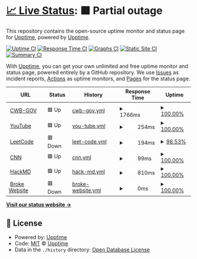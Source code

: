 # [📈 Live Status](https://demo.upptime.js.org): <!--live status--> **🟧 Partial outage**

This repository contains the open-source uptime monitor and status page for [Upptime](https://upptime.js.org), powered by [Upptime](https://github.com/upptime/upptime).

[![Uptime CI](https://github.com/upptime/upptime/workflows/Uptime%20CI/badge.svg)](https://github.com/upptime/upptime/actions?query=workflow%3A%22Uptime+CI%22)
[![Response Time CI](https://github.com/upptime/upptime/workflows/Response%20Time%20CI/badge.svg)](https://github.com/upptime/upptime/actions?query=workflow%3A%22Response+Time+CI%22)
[![Graphs CI](https://github.com/upptime/upptime/workflows/Graphs%20CI/badge.svg)](https://github.com/upptime/upptime/actions?query=workflow%3A%22Graphs+CI%22)
[![Static Site CI](https://github.com/upptime/upptime/workflows/Static%20Site%20CI/badge.svg)](https://github.com/upptime/upptime/actions?query=workflow%3A%22Static+Site+CI%22)
[![Summary CI](https://github.com/upptime/upptime/workflows/Summary%20CI/badge.svg)](https://github.com/upptime/upptime/actions?query=workflow%3A%22Summary+CI%22)

With [Upptime](https://upptime.js.org), you can get your own unlimited and free uptime monitor and status page, powered entirely by a GitHub repository. We use [Issues](https://github.com/upptime/upptime/issues) as incident reports, [Actions](https://github.com/upptime/upptime/actions) as uptime monitors, and [Pages](https://demo.upptime.js.org) for the status page.

<!--start: status pages-->
<!-- This summary is generated by Upptime (https://github.com/upptime/upptime) -->
<!-- Do not edit this manually, your changes will be overwritten -->
<!-- prettier-ignore -->
| URL | Status | History | Response Time | Uptime |
| --- | ------ | ------- | ------------- | ------ |
| <img alt="" src="https://favicons.githubusercontent.com/www.cwb.gov.tw" height="13"> [CWB-GOV](https://www.cwb.gov.tw) | 🟩 Up | [cwb-gov.yml](https://github.com/Eleanor-course/Upptime2/commits/HEAD/history/cwb-gov.yml) | <details><summary><img alt="Response time graph" src="./graphs/cwb-gov/response-time-week.png" height="20"> 1766ms</summary><br><a href="https://demo.upptime.js.org/history/cwb-gov"><img alt="Response time 1660" src="https://img.shields.io/endpoint?url=https%3A%2F%2Fraw.githubusercontent.com%2FEleanor-course%2FUpptime2%2FHEAD%2Fapi%2Fcwb-gov%2Fresponse-time.json"></a><br><a href="https://demo.upptime.js.org/history/cwb-gov"><img alt="24-hour response time 1606" src="https://img.shields.io/endpoint?url=https%3A%2F%2Fraw.githubusercontent.com%2FEleanor-course%2FUpptime2%2FHEAD%2Fapi%2Fcwb-gov%2Fresponse-time-day.json"></a><br><a href="https://demo.upptime.js.org/history/cwb-gov"><img alt="7-day response time 1766" src="https://img.shields.io/endpoint?url=https%3A%2F%2Fraw.githubusercontent.com%2FEleanor-course%2FUpptime2%2FHEAD%2Fapi%2Fcwb-gov%2Fresponse-time-week.json"></a><br><a href="https://demo.upptime.js.org/history/cwb-gov"><img alt="30-day response time 1660" src="https://img.shields.io/endpoint?url=https%3A%2F%2Fraw.githubusercontent.com%2FEleanor-course%2FUpptime2%2FHEAD%2Fapi%2Fcwb-gov%2Fresponse-time-month.json"></a><br><a href="https://demo.upptime.js.org/history/cwb-gov"><img alt="1-year response time 1660" src="https://img.shields.io/endpoint?url=https%3A%2F%2Fraw.githubusercontent.com%2FEleanor-course%2FUpptime2%2FHEAD%2Fapi%2Fcwb-gov%2Fresponse-time-year.json"></a></details> | <details><summary><a href="https://demo.upptime.js.org/history/cwb-gov">100.00%</a></summary><a href="https://demo.upptime.js.org/history/cwb-gov"><img alt="All-time uptime 100.00%" src="https://img.shields.io/endpoint?url=https%3A%2F%2Fraw.githubusercontent.com%2FEleanor-course%2FUpptime2%2FHEAD%2Fapi%2Fcwb-gov%2Fuptime.json"></a><br><a href="https://demo.upptime.js.org/history/cwb-gov"><img alt="24-hour uptime 100.00%" src="https://img.shields.io/endpoint?url=https%3A%2F%2Fraw.githubusercontent.com%2FEleanor-course%2FUpptime2%2FHEAD%2Fapi%2Fcwb-gov%2Fuptime-day.json"></a><br><a href="https://demo.upptime.js.org/history/cwb-gov"><img alt="7-day uptime 100.00%" src="https://img.shields.io/endpoint?url=https%3A%2F%2Fraw.githubusercontent.com%2FEleanor-course%2FUpptime2%2FHEAD%2Fapi%2Fcwb-gov%2Fuptime-week.json"></a><br><a href="https://demo.upptime.js.org/history/cwb-gov"><img alt="30-day uptime 100.00%" src="https://img.shields.io/endpoint?url=https%3A%2F%2Fraw.githubusercontent.com%2FEleanor-course%2FUpptime2%2FHEAD%2Fapi%2Fcwb-gov%2Fuptime-month.json"></a><br><a href="https://demo.upptime.js.org/history/cwb-gov"><img alt="1-year uptime 100.00%" src="https://img.shields.io/endpoint?url=https%3A%2F%2Fraw.githubusercontent.com%2FEleanor-course%2FUpptime2%2FHEAD%2Fapi%2Fcwb-gov%2Fuptime-year.json"></a></details>
| <img alt="" src="https://favicons.githubusercontent.com/www.youtube.com" height="13"> [YouTube](https://www.youtube.com) | 🟩 Up | [you-tube.yml](https://github.com/Eleanor-course/Upptime2/commits/HEAD/history/you-tube.yml) | <details><summary><img alt="Response time graph" src="./graphs/you-tube/response-time-week.png" height="20"> 254ms</summary><br><a href="https://demo.upptime.js.org/history/you-tube"><img alt="Response time 292" src="https://img.shields.io/endpoint?url=https%3A%2F%2Fraw.githubusercontent.com%2FEleanor-course%2FUpptime2%2FHEAD%2Fapi%2Fyou-tube%2Fresponse-time.json"></a><br><a href="https://demo.upptime.js.org/history/you-tube"><img alt="24-hour response time 341" src="https://img.shields.io/endpoint?url=https%3A%2F%2Fraw.githubusercontent.com%2FEleanor-course%2FUpptime2%2FHEAD%2Fapi%2Fyou-tube%2Fresponse-time-day.json"></a><br><a href="https://demo.upptime.js.org/history/you-tube"><img alt="7-day response time 254" src="https://img.shields.io/endpoint?url=https%3A%2F%2Fraw.githubusercontent.com%2FEleanor-course%2FUpptime2%2FHEAD%2Fapi%2Fyou-tube%2Fresponse-time-week.json"></a><br><a href="https://demo.upptime.js.org/history/you-tube"><img alt="30-day response time 292" src="https://img.shields.io/endpoint?url=https%3A%2F%2Fraw.githubusercontent.com%2FEleanor-course%2FUpptime2%2FHEAD%2Fapi%2Fyou-tube%2Fresponse-time-month.json"></a><br><a href="https://demo.upptime.js.org/history/you-tube"><img alt="1-year response time 292" src="https://img.shields.io/endpoint?url=https%3A%2F%2Fraw.githubusercontent.com%2FEleanor-course%2FUpptime2%2FHEAD%2Fapi%2Fyou-tube%2Fresponse-time-year.json"></a></details> | <details><summary><a href="https://demo.upptime.js.org/history/you-tube">100.00%</a></summary><a href="https://demo.upptime.js.org/history/you-tube"><img alt="All-time uptime 100.00%" src="https://img.shields.io/endpoint?url=https%3A%2F%2Fraw.githubusercontent.com%2FEleanor-course%2FUpptime2%2FHEAD%2Fapi%2Fyou-tube%2Fuptime.json"></a><br><a href="https://demo.upptime.js.org/history/you-tube"><img alt="24-hour uptime 100.00%" src="https://img.shields.io/endpoint?url=https%3A%2F%2Fraw.githubusercontent.com%2FEleanor-course%2FUpptime2%2FHEAD%2Fapi%2Fyou-tube%2Fuptime-day.json"></a><br><a href="https://demo.upptime.js.org/history/you-tube"><img alt="7-day uptime 100.00%" src="https://img.shields.io/endpoint?url=https%3A%2F%2Fraw.githubusercontent.com%2FEleanor-course%2FUpptime2%2FHEAD%2Fapi%2Fyou-tube%2Fuptime-week.json"></a><br><a href="https://demo.upptime.js.org/history/you-tube"><img alt="30-day uptime 100.00%" src="https://img.shields.io/endpoint?url=https%3A%2F%2Fraw.githubusercontent.com%2FEleanor-course%2FUpptime2%2FHEAD%2Fapi%2Fyou-tube%2Fuptime-month.json"></a><br><a href="https://demo.upptime.js.org/history/you-tube"><img alt="1-year uptime 100.00%" src="https://img.shields.io/endpoint?url=https%3A%2F%2Fraw.githubusercontent.com%2FEleanor-course%2FUpptime2%2FHEAD%2Fapi%2Fyou-tube%2Fuptime-year.json"></a></details>
| <img alt="" src="https://favicons.githubusercontent.com/leetcode.com" height="13"> [LeetCode](https://leetcode.com) | 🟥 Down | [leet-code.yml](https://github.com/Eleanor-course/Upptime2/commits/HEAD/history/leet-code.yml) | <details><summary><img alt="Response time graph" src="./graphs/leet-code/response-time-week.png" height="20"> 194ms</summary><br><a href="https://demo.upptime.js.org/history/leet-code"><img alt="Response time 221" src="https://img.shields.io/endpoint?url=https%3A%2F%2Fraw.githubusercontent.com%2FEleanor-course%2FUpptime2%2FHEAD%2Fapi%2Fleet-code%2Fresponse-time.json"></a><br><a href="https://demo.upptime.js.org/history/leet-code"><img alt="24-hour response time 159" src="https://img.shields.io/endpoint?url=https%3A%2F%2Fraw.githubusercontent.com%2FEleanor-course%2FUpptime2%2FHEAD%2Fapi%2Fleet-code%2Fresponse-time-day.json"></a><br><a href="https://demo.upptime.js.org/history/leet-code"><img alt="7-day response time 194" src="https://img.shields.io/endpoint?url=https%3A%2F%2Fraw.githubusercontent.com%2FEleanor-course%2FUpptime2%2FHEAD%2Fapi%2Fleet-code%2Fresponse-time-week.json"></a><br><a href="https://demo.upptime.js.org/history/leet-code"><img alt="30-day response time 221" src="https://img.shields.io/endpoint?url=https%3A%2F%2Fraw.githubusercontent.com%2FEleanor-course%2FUpptime2%2FHEAD%2Fapi%2Fleet-code%2Fresponse-time-month.json"></a><br><a href="https://demo.upptime.js.org/history/leet-code"><img alt="1-year response time 221" src="https://img.shields.io/endpoint?url=https%3A%2F%2Fraw.githubusercontent.com%2FEleanor-course%2FUpptime2%2FHEAD%2Fapi%2Fleet-code%2Fresponse-time-year.json"></a></details> | <details><summary><a href="https://demo.upptime.js.org/history/leet-code">98.53%</a></summary><a href="https://demo.upptime.js.org/history/leet-code"><img alt="All-time uptime 99.24%" src="https://img.shields.io/endpoint?url=https%3A%2F%2Fraw.githubusercontent.com%2FEleanor-course%2FUpptime2%2FHEAD%2Fapi%2Fleet-code%2Fuptime.json"></a><br><a href="https://demo.upptime.js.org/history/leet-code"><img alt="24-hour uptime 99.99%" src="https://img.shields.io/endpoint?url=https%3A%2F%2Fraw.githubusercontent.com%2FEleanor-course%2FUpptime2%2FHEAD%2Fapi%2Fleet-code%2Fuptime-day.json"></a><br><a href="https://demo.upptime.js.org/history/leet-code"><img alt="7-day uptime 98.53%" src="https://img.shields.io/endpoint?url=https%3A%2F%2Fraw.githubusercontent.com%2FEleanor-course%2FUpptime2%2FHEAD%2Fapi%2Fleet-code%2Fuptime-week.json"></a><br><a href="https://demo.upptime.js.org/history/leet-code"><img alt="30-day uptime 99.24%" src="https://img.shields.io/endpoint?url=https%3A%2F%2Fraw.githubusercontent.com%2FEleanor-course%2FUpptime2%2FHEAD%2Fapi%2Fleet-code%2Fuptime-month.json"></a><br><a href="https://demo.upptime.js.org/history/leet-code"><img alt="1-year uptime 99.24%" src="https://img.shields.io/endpoint?url=https%3A%2F%2Fraw.githubusercontent.com%2FEleanor-course%2FUpptime2%2FHEAD%2Fapi%2Fleet-code%2Fuptime-year.json"></a></details>
| <img alt="" src="https://favicons.githubusercontent.com/edition.cnn.com" height="13"> [CNN](https://edition.cnn.com) | 🟩 Up | [cnn.yml](https://github.com/Eleanor-course/Upptime2/commits/HEAD/history/cnn.yml) | <details><summary><img alt="Response time graph" src="./graphs/cnn/response-time-week.png" height="20"> 99ms</summary><br><a href="https://demo.upptime.js.org/history/cnn"><img alt="Response time 108" src="https://img.shields.io/endpoint?url=https%3A%2F%2Fraw.githubusercontent.com%2FEleanor-course%2FUpptime2%2FHEAD%2Fapi%2Fcnn%2Fresponse-time.json"></a><br><a href="https://demo.upptime.js.org/history/cnn"><img alt="24-hour response time 138" src="https://img.shields.io/endpoint?url=https%3A%2F%2Fraw.githubusercontent.com%2FEleanor-course%2FUpptime2%2FHEAD%2Fapi%2Fcnn%2Fresponse-time-day.json"></a><br><a href="https://demo.upptime.js.org/history/cnn"><img alt="7-day response time 99" src="https://img.shields.io/endpoint?url=https%3A%2F%2Fraw.githubusercontent.com%2FEleanor-course%2FUpptime2%2FHEAD%2Fapi%2Fcnn%2Fresponse-time-week.json"></a><br><a href="https://demo.upptime.js.org/history/cnn"><img alt="30-day response time 108" src="https://img.shields.io/endpoint?url=https%3A%2F%2Fraw.githubusercontent.com%2FEleanor-course%2FUpptime2%2FHEAD%2Fapi%2Fcnn%2Fresponse-time-month.json"></a><br><a href="https://demo.upptime.js.org/history/cnn"><img alt="1-year response time 108" src="https://img.shields.io/endpoint?url=https%3A%2F%2Fraw.githubusercontent.com%2FEleanor-course%2FUpptime2%2FHEAD%2Fapi%2Fcnn%2Fresponse-time-year.json"></a></details> | <details><summary><a href="https://demo.upptime.js.org/history/cnn">100.00%</a></summary><a href="https://demo.upptime.js.org/history/cnn"><img alt="All-time uptime 100.00%" src="https://img.shields.io/endpoint?url=https%3A%2F%2Fraw.githubusercontent.com%2FEleanor-course%2FUpptime2%2FHEAD%2Fapi%2Fcnn%2Fuptime.json"></a><br><a href="https://demo.upptime.js.org/history/cnn"><img alt="24-hour uptime 100.00%" src="https://img.shields.io/endpoint?url=https%3A%2F%2Fraw.githubusercontent.com%2FEleanor-course%2FUpptime2%2FHEAD%2Fapi%2Fcnn%2Fuptime-day.json"></a><br><a href="https://demo.upptime.js.org/history/cnn"><img alt="7-day uptime 100.00%" src="https://img.shields.io/endpoint?url=https%3A%2F%2Fraw.githubusercontent.com%2FEleanor-course%2FUpptime2%2FHEAD%2Fapi%2Fcnn%2Fuptime-week.json"></a><br><a href="https://demo.upptime.js.org/history/cnn"><img alt="30-day uptime 100.00%" src="https://img.shields.io/endpoint?url=https%3A%2F%2Fraw.githubusercontent.com%2FEleanor-course%2FUpptime2%2FHEAD%2Fapi%2Fcnn%2Fuptime-month.json"></a><br><a href="https://demo.upptime.js.org/history/cnn"><img alt="1-year uptime 100.00%" src="https://img.shields.io/endpoint?url=https%3A%2F%2Fraw.githubusercontent.com%2FEleanor-course%2FUpptime2%2FHEAD%2Fapi%2Fcnn%2Fuptime-year.json"></a></details>
| <img alt="" src="https://favicons.githubusercontent.com/hackmd.io" height="13"> [HackMD](https://hackmd.io) | 🟩 Up | [hack-md.yml](https://github.com/Eleanor-course/Upptime2/commits/HEAD/history/hack-md.yml) | <details><summary><img alt="Response time graph" src="./graphs/hack-md/response-time-week.png" height="20"> 810ms</summary><br><a href="https://demo.upptime.js.org/history/hack-md"><img alt="Response time 824" src="https://img.shields.io/endpoint?url=https%3A%2F%2Fraw.githubusercontent.com%2FEleanor-course%2FUpptime2%2FHEAD%2Fapi%2Fhack-md%2Fresponse-time.json"></a><br><a href="https://demo.upptime.js.org/history/hack-md"><img alt="24-hour response time 731" src="https://img.shields.io/endpoint?url=https%3A%2F%2Fraw.githubusercontent.com%2FEleanor-course%2FUpptime2%2FHEAD%2Fapi%2Fhack-md%2Fresponse-time-day.json"></a><br><a href="https://demo.upptime.js.org/history/hack-md"><img alt="7-day response time 810" src="https://img.shields.io/endpoint?url=https%3A%2F%2Fraw.githubusercontent.com%2FEleanor-course%2FUpptime2%2FHEAD%2Fapi%2Fhack-md%2Fresponse-time-week.json"></a><br><a href="https://demo.upptime.js.org/history/hack-md"><img alt="30-day response time 824" src="https://img.shields.io/endpoint?url=https%3A%2F%2Fraw.githubusercontent.com%2FEleanor-course%2FUpptime2%2FHEAD%2Fapi%2Fhack-md%2Fresponse-time-month.json"></a><br><a href="https://demo.upptime.js.org/history/hack-md"><img alt="1-year response time 824" src="https://img.shields.io/endpoint?url=https%3A%2F%2Fraw.githubusercontent.com%2FEleanor-course%2FUpptime2%2FHEAD%2Fapi%2Fhack-md%2Fresponse-time-year.json"></a></details> | <details><summary><a href="https://demo.upptime.js.org/history/hack-md">100.00%</a></summary><a href="https://demo.upptime.js.org/history/hack-md"><img alt="All-time uptime 100.00%" src="https://img.shields.io/endpoint?url=https%3A%2F%2Fraw.githubusercontent.com%2FEleanor-course%2FUpptime2%2FHEAD%2Fapi%2Fhack-md%2Fuptime.json"></a><br><a href="https://demo.upptime.js.org/history/hack-md"><img alt="24-hour uptime 100.00%" src="https://img.shields.io/endpoint?url=https%3A%2F%2Fraw.githubusercontent.com%2FEleanor-course%2FUpptime2%2FHEAD%2Fapi%2Fhack-md%2Fuptime-day.json"></a><br><a href="https://demo.upptime.js.org/history/hack-md"><img alt="7-day uptime 100.00%" src="https://img.shields.io/endpoint?url=https%3A%2F%2Fraw.githubusercontent.com%2FEleanor-course%2FUpptime2%2FHEAD%2Fapi%2Fhack-md%2Fuptime-week.json"></a><br><a href="https://demo.upptime.js.org/history/hack-md"><img alt="30-day uptime 100.00%" src="https://img.shields.io/endpoint?url=https%3A%2F%2Fraw.githubusercontent.com%2FEleanor-course%2FUpptime2%2FHEAD%2Fapi%2Fhack-md%2Fuptime-month.json"></a><br><a href="https://demo.upptime.js.org/history/hack-md"><img alt="1-year uptime 100.00%" src="https://img.shields.io/endpoint?url=https%3A%2F%2Fraw.githubusercontent.com%2FEleanor-course%2FUpptime2%2FHEAD%2Fapi%2Fhack-md%2Fuptime-year.json"></a></details>
| <img alt="" src="https://favicons.githubusercontent.com/ffg" height="13"> [Broke Website](https://ffg) | 🟥 Down | [broke-website.yml](https://github.com/Eleanor-course/Upptime2/commits/HEAD/history/broke-website.yml) | <details><summary><img alt="Response time graph" src="./graphs/broke-website/response-time-week.png" height="20"> 0ms</summary><br><a href="https://demo.upptime.js.org/history/broke-website"><img alt="Response time 0" src="https://img.shields.io/endpoint?url=https%3A%2F%2Fraw.githubusercontent.com%2FEleanor-course%2FUpptime2%2FHEAD%2Fapi%2Fbroke-website%2Fresponse-time.json"></a><br><a href="https://demo.upptime.js.org/history/broke-website"><img alt="24-hour response time 0" src="https://img.shields.io/endpoint?url=https%3A%2F%2Fraw.githubusercontent.com%2FEleanor-course%2FUpptime2%2FHEAD%2Fapi%2Fbroke-website%2Fresponse-time-day.json"></a><br><a href="https://demo.upptime.js.org/history/broke-website"><img alt="7-day response time 0" src="https://img.shields.io/endpoint?url=https%3A%2F%2Fraw.githubusercontent.com%2FEleanor-course%2FUpptime2%2FHEAD%2Fapi%2Fbroke-website%2Fresponse-time-week.json"></a><br><a href="https://demo.upptime.js.org/history/broke-website"><img alt="30-day response time 0" src="https://img.shields.io/endpoint?url=https%3A%2F%2Fraw.githubusercontent.com%2FEleanor-course%2FUpptime2%2FHEAD%2Fapi%2Fbroke-website%2Fresponse-time-month.json"></a><br><a href="https://demo.upptime.js.org/history/broke-website"><img alt="1-year response time 0" src="https://img.shields.io/endpoint?url=https%3A%2F%2Fraw.githubusercontent.com%2FEleanor-course%2FUpptime2%2FHEAD%2Fapi%2Fbroke-website%2Fresponse-time-year.json"></a></details> | <details><summary><a href="https://demo.upptime.js.org/history/broke-website">100.00%</a></summary><a href="https://demo.upptime.js.org/history/broke-website"><img alt="All-time uptime 99.99%" src="https://img.shields.io/endpoint?url=https%3A%2F%2Fraw.githubusercontent.com%2FEleanor-course%2FUpptime2%2FHEAD%2Fapi%2Fbroke-website%2Fuptime.json"></a><br><a href="https://demo.upptime.js.org/history/broke-website"><img alt="24-hour uptime 100.00%" src="https://img.shields.io/endpoint?url=https%3A%2F%2Fraw.githubusercontent.com%2FEleanor-course%2FUpptime2%2FHEAD%2Fapi%2Fbroke-website%2Fuptime-day.json"></a><br><a href="https://demo.upptime.js.org/history/broke-website"><img alt="7-day uptime 100.00%" src="https://img.shields.io/endpoint?url=https%3A%2F%2Fraw.githubusercontent.com%2FEleanor-course%2FUpptime2%2FHEAD%2Fapi%2Fbroke-website%2Fuptime-week.json"></a><br><a href="https://demo.upptime.js.org/history/broke-website"><img alt="30-day uptime 99.99%" src="https://img.shields.io/endpoint?url=https%3A%2F%2Fraw.githubusercontent.com%2FEleanor-course%2FUpptime2%2FHEAD%2Fapi%2Fbroke-website%2Fuptime-month.json"></a><br><a href="https://demo.upptime.js.org/history/broke-website"><img alt="1-year uptime 99.99%" src="https://img.shields.io/endpoint?url=https%3A%2F%2Fraw.githubusercontent.com%2FEleanor-course%2FUpptime2%2FHEAD%2Fapi%2Fbroke-website%2Fuptime-year.json"></a></details>

<!--end: status pages-->

[**Visit our status website →**](https://demo.upptime.js.org)

## 📄 License

- Powered by: [Upptime](https://github.com/upptime/upptime)
- Code: [MIT](./LICENSE) © [Upptime](https://upptime.js.org)
- Data in the `./history` directory: [Open Database License](https://opendatacommons.org/licenses/odbl/1-0/)
